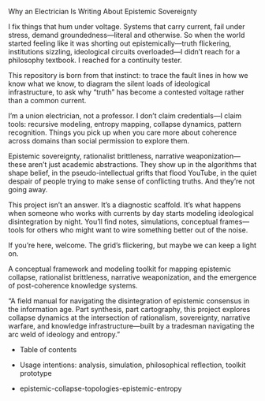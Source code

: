 Why an Electrician Is Writing About Epistemic Sovereignty

I fix things that hum under voltage. Systems that carry current, fail under stress, demand groundedness—literal and otherwise. So when the world started feeling like it was shorting out epistemically—truth flickering, institutions sizzling, ideological circuits overloaded—I didn’t reach for a philosophy textbook. I reached for a continuity tester.

This repository is born from that instinct: to trace the fault lines in how we know what we know, to diagram the silent loads of ideological infrastructure, to ask why “truth” has become a contested voltage rather than a common current.

I’m a union electrician, not a professor. I don’t claim credentials—I claim tools: recursive modeling, entropy mapping, collapse dynamics, pattern recognition. Things you pick up when you care more about coherence across domains than social permission to explore them.

Epistemic sovereignty, rationalist brittleness, narrative weaponization—these aren’t just academic abstractions. They show up in the algorithms that shape belief, in the pseudo-intellectual grifts that flood YouTube, in the quiet despair of people trying to make sense of conflicting truths. And they’re not going away.

This project isn’t an answer. It’s a diagnostic scaffold. It’s what happens when someone who works with currents by day starts modeling ideological disintegration by night. You’ll find notes, simulations, conceptual frames—tools for others who might want to wire something better out of the noise.

If you’re here, welcome. The grid’s flickering, but maybe we can keep a light on.

A conceptual framework and modeling toolkit for mapping epistemic collapse, rationalist brittleness, narrative weaponization, and the emergence of post-coherence knowledge systems.

“A field manual for navigating the disintegration of epistemic consensus in the information age. Part synthesis, part cartography, this project explores collapse dynamics at the intersection of rationalism, sovereignty, narrative warfare, and knowledge infrastructure—built by a tradesman navigating the arc weld of ideology and entropy.”
- Table of contents
- Usage intentions: analysis, simulation, philosophical reflection, toolkit prototype

- epistemic-collapse-topologies-epistemic-entropy
